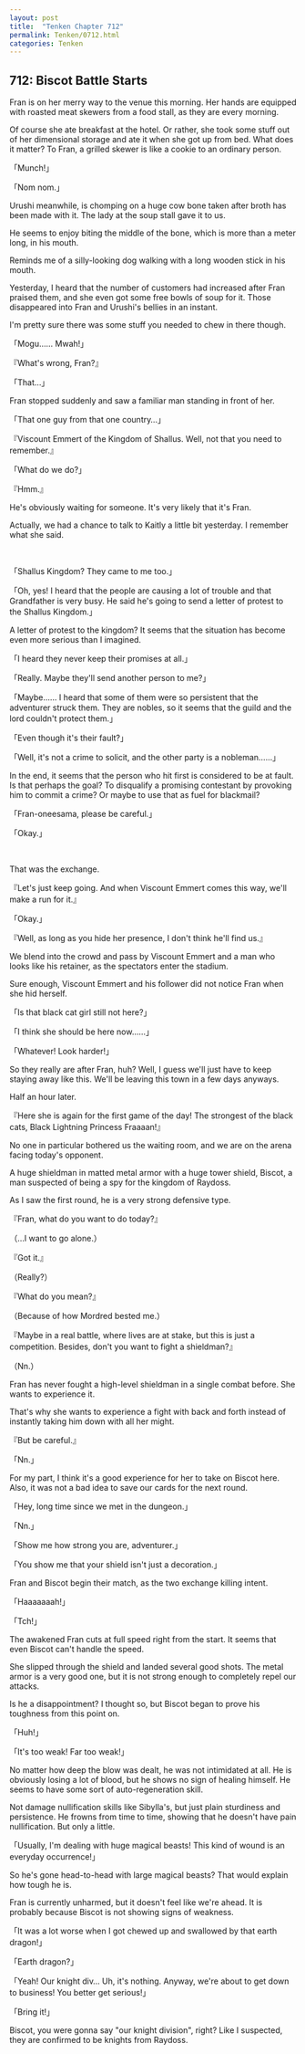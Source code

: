 ```yaml
---
layout: post
title:  "Tenken Chapter 712"
permalink: Tenken/0712.html
categories: Tenken
---
```

<h2 id="ch712">712: Biscot Battle Starts</h2>
<p>Fran is on her merry way to the venue this morning. Her hands are equipped with roasted meat skewers from a food stall, as they are every morning.</p>

<p>Of course she ate breakfast at the hotel. Or rather, she took some stuff out of her dimensional storage and ate it when she got up from bed. What does it matter? To Fran, a grilled skewer is like a cookie to an ordinary person.</p>

<p>「Munch!」</p>
<p>「Nom nom.」</p>

<p>Urushi meanwhile, is chomping on a huge cow bone taken after broth has been made with it. The lady at the soup stall gave it to us.</p>

<p>He seems to enjoy biting the middle of the bone, which is more than a meter long, in his mouth.</p>

<p>Reminds me of a silly-looking dog walking with a long wooden stick in his mouth.</p>

<p>Yesterday, I heard that the number of customers had increased after Fran praised them, and she even got some free bowls of soup for it. Those disappeared into Fran and Urushi's bellies in an instant.</p>

<p>I'm pretty sure there was some stuff you needed to chew in there though.</p>

<p>「Mogu…… Mwah!」</p>
<p>『What's wrong, Fran?』</p>
<p>「That…」</p>

<p>Fran stopped suddenly and saw a familiar man standing in front of her.</p>

<p>「That one guy from that one country…」</p>
<p>『Viscount Emmert of the Kingdom of Shallus. Well, not that you need to remember.』</p>
<p>「What do we do?」</p>
<p>『Hmm.』</p>

<p>He's obviously waiting for someone. It's very likely that it's Fran.</p>

<p>Actually, we had a chance to talk to Kaitly a little bit yesterday. I remember what she said.</p>

<br>
<p>「Shallus Kingdom? They came to me too.」</p>
<p>「Oh, yes! I heard that the people are causing a lot of trouble and that Grandfather is very busy. He said he's going to send a letter of protest to the Shallus Kingdom.」</p>

<p>A letter of protest to the kingdom? It seems that the situation has become even more serious than I imagined.</p>

<p>「I heard they never keep their promises at all.」</p>
<p>「Really. Maybe they'll send another person to me?」</p>
<p>「Maybe…… I heard that some of them were so persistent that the adventurer struck them. They are nobles, so it seems that the guild and the lord couldn't protect them.」</p>
<p>「Even though it's their fault?」</p>
<p>「Well, it's not a crime to solicit, and the other party is a nobleman……」</p>

<p>In the end, it seems that the person who hit first is considered to be at fault. Is that perhaps the goal? To disqualify a promising contestant by provoking him to commit a crime? Or maybe to use that as fuel for blackmail?</p>

<p>「Fran-oneesama, please be careful.」</p>
<p>「Okay.」</p>
<br>

<p>That was the exchange.</p>

<p>『Let's just keep going. And when Viscount Emmert comes this way, we'll make a run for it.』</p>
<p>「Okay.」</p>
<p>『Well, as long as you hide her presence, I don't think he'll find us.』</p>

<p>We blend into the crowd and pass by Viscount Emmert and a man who looks like his retainer, as the spectators enter the stadium.</p>

<p>Sure enough, Viscount Emmert and his follower did not notice Fran when she hid herself.</p>

<p>「Is that black cat girl still not here?」</p>
<p>「I think she should be here now……」</p>
<p>「Whatever! Look harder!」</p>

<p>So they really are after Fran, huh? Well, I guess we'll just have to keep staying away like this. We'll be leaving this town in a few days anyways.</p>

<p>Half an hour later.</p>

<p>『Here she is again for the first game of the day! The strongest of the black cats, Black Lightning Princess Fraaaan!』</p>

<p>No one in particular bothered us the waiting room, and we are on the arena facing today's opponent.</p>

<p>A huge shieldman in matted metal armor with a huge tower shield, Biscot, a man suspected of being a spy for the kingdom of Raydoss.</p>

<p>As I saw the first round, he is a very strong defensive type.</p>

<p>『Fran, what do you want to do today?』</p>
<p>（…I want to go alone.）</p>
<p>『Got it.』</p>
<p>（Really?）</p>
<p>『What do you mean?』</p>
<p>（Because of how Mordred bested me.）</p>
<p>『Maybe in a real battle, where lives are at stake, but this is just a competition. Besides, don't you want to fight a shieldman?』</p>
<p>（Nn.）</p>

<p>Fran has never fought a high-level shieldman in a single combat before. She wants to experience it.</p>

<p>That's why she wants to experience a fight with back and forth instead of instantly taking him down with all her might.</p>

<p>『But be careful.』</p>
<p>「Nn.」</p>

<p>For my part, I think it's a good experience for her to take on Biscot here. Also, it was not a bad idea to save our cards for the next round.</p>

<p>「Hey, long time since we met in the dungeon.」</p>
<p>「Nn.」</p>
<p>「Show me how strong you are, adventurer.」</p>
<p>「You show me that your shield isn't just a decoration.」</p>

<p>Fran and Biscot begin their match, as the two exchange killing intent.</p>

<p>「Haaaaaaah!」</p>
<p>「Tch!」</p>

<p>The awakened Fran cuts at full speed right from the start. It seems that even Biscot can't handle the speed.</p>

<p>She slipped through the shield and landed several good shots. The metal armor is a very good one, but it is not strong enough to completely repel our attacks.</p>

<p>Is he a disappointment? I thought so, but Biscot began to prove his toughness from this point on.</p>

<p>「Huh!」</p>
<p>「It's too weak! Far too weak!」</p>

<p>No matter how deep the blow was dealt, he was not intimidated at all. He is obviously losing a lot of blood, but he shows no sign of healing himself. He seems to have some sort of auto-regeneration skill.</p>

<p>Not damage nullification skills like Sibylla's, but just plain sturdiness and persistence. He frowns from time to time, showing that he doesn't have pain nullification. But only a little.</p>

<p>「Usually, I'm dealing with huge magical beasts! This kind of wound is an everyday occurrence!」</p>

<p>So he's gone head-to-head with large magical beasts? That would explain how tough he is.</p>

<p>Fran is currently unharmed, but it doesn't feel like we're ahead. It is probably because Biscot is not showing signs of weakness.</p>

<p>「It was a lot worse when I got chewed up and swallowed by that earth dragon!」</p>
<p>「Earth dragon?」</p>
<p>「Yeah! Our knight div… Uh, it's nothing. Anyway, we're about to get down to business! You better get serious!」</p>
<p>「Bring it!」</p>

<p>Biscot, you were gonna say "our knight division", right? Like I suspected, they are confirmed to be knights from Raydoss.</p>

<br>






